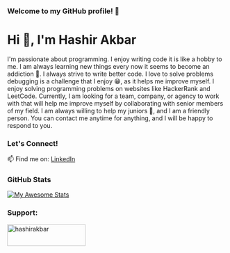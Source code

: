 ### Welcome to my GitHub profile! 🚀

# Hi 👋, I'm Hashir Akbar


I'm passionate about programming. I enjoy writing code it is like a hobby to me. I am always learning new things every now it seems to become an addiction 👀. I always strive to write better code. I love to solve problems debugging is a challenge that I enjoy 😁, as it helps me improve myself. I enjoy solving programming problems on websites like HackerRank and LeetCode. Currently, I am looking for a team, company, or agency to work with that will help me improve myself by collaborating with senior members of my field. I am always willing to help my juniors 🤝, and I am a friendly person. You can contact me anytime for anything, and I will be happy to respond to you.


<!--

Here are some ideas to get you started:

- 🔭 I’m currently working on ...
- 🌱 I’m currently learning ...
- 👯 I’m looking to collaborate on ...
- 🤔 I’m looking for help with ...
- 💬 Ask me about ...
- 📫 How to reach me: ...
- 😄 Pronouns: He/Him
- ⚡ Fun fact: I am very friendly tbh 
-->
### Let's Connect!

📫 Find me on: [LinkedIn](https://www.linkedin.com/in/dev-hashir-akbar/)

### GitHub Stats

[![My Awesome Stats](https://awesome-github-stats.azurewebsites.net/user-stats/Hashir-Akbar?cardType=octocat&theme=midnight-purple&preferLogin=false&Border=4140DD)](https://git.io/awesome-stats-card)

<h3 align="left">Support:</h3>
<p><a href="https://www.buymeacoffee.com/hashirakbar"> <img align="left" src="https://cdn.buymeacoffee.com/buttons/v2/default-yellow.png" height="50" width="180" alt="hashirakbar" /></a></p><br><br>
